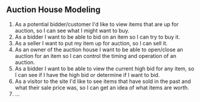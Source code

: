 ## Auction House Modeling

1. As a potential bidder/customer I'd like to view items that are up for auction, so I can see what I might want to buy.
2. As a bidder I want to be able to bid on an item so I can try to buy it.
3. As a seller I want to put my item up for auction, so I can sell it.
4. As an owner of the auction house I want to be able to open/close an auction for an item so I can control the timing and operation of an auction.
5. As a bidder I want to be able to view the current high bid for any item, so I can see if I have the high bid or determine if I want to bid.
6. As a visitor to the site I'd like to see items that have sold in the past and what their sale price was, so I can get an idea of what items are worth.
7. ...
